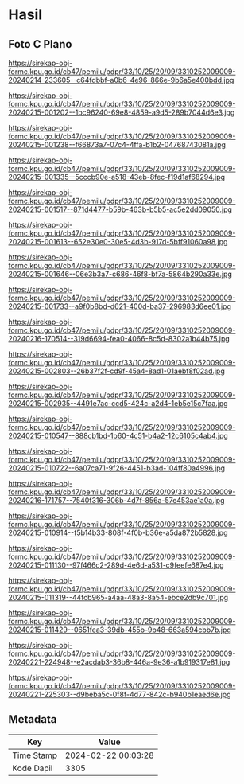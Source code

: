 # Hasil

## Foto C Plano

https://sirekap-obj-formc.kpu.go.id/cb47/pemilu/pdpr/33/10/25/20/09/3310252009009-20240214-233605--c64fdbbf-a0b6-4e96-866e-9b6a5e400bdd.jpg

https://sirekap-obj-formc.kpu.go.id/cb47/pemilu/pdpr/33/10/25/20/09/3310252009009-20240215-001202--1bc96240-69e8-4859-a9d5-289b7044d6e3.jpg

https://sirekap-obj-formc.kpu.go.id/cb47/pemilu/pdpr/33/10/25/20/09/3310252009009-20240215-001238--f66873a7-07c4-4ffa-b1b2-04768743081a.jpg

https://sirekap-obj-formc.kpu.go.id/cb47/pemilu/pdpr/33/10/25/20/09/3310252009009-20240215-001335--5cccb90e-a518-43eb-8fec-f19d1af68294.jpg

https://sirekap-obj-formc.kpu.go.id/cb47/pemilu/pdpr/33/10/25/20/09/3310252009009-20240215-001517--871d4477-b59b-463b-b5b5-ac5e2dd09050.jpg

https://sirekap-obj-formc.kpu.go.id/cb47/pemilu/pdpr/33/10/25/20/09/3310252009009-20240215-001613--652e30e0-30e5-4d3b-917d-5bff91060a98.jpg

https://sirekap-obj-formc.kpu.go.id/cb47/pemilu/pdpr/33/10/25/20/09/3310252009009-20240215-001646--06e3b3a7-c686-46f8-bf7a-5864b290a33e.jpg

https://sirekap-obj-formc.kpu.go.id/cb47/pemilu/pdpr/33/10/25/20/09/3310252009009-20240215-001733--a9f0b8bd-d621-400d-ba37-296983d6ee01.jpg

https://sirekap-obj-formc.kpu.go.id/cb47/pemilu/pdpr/33/10/25/20/09/3310252009009-20240216-170514--319d6694-fea0-4066-8c5d-8302a1b44b75.jpg

https://sirekap-obj-formc.kpu.go.id/cb47/pemilu/pdpr/33/10/25/20/09/3310252009009-20240215-002803--26b37f2f-cd9f-45a4-8ad1-01aebf8f02ad.jpg

https://sirekap-obj-formc.kpu.go.id/cb47/pemilu/pdpr/33/10/25/20/09/3310252009009-20240215-002935--4491e7ac-ccd5-424c-a2d4-1eb5e15c7faa.jpg

https://sirekap-obj-formc.kpu.go.id/cb47/pemilu/pdpr/33/10/25/20/09/3310252009009-20240215-010547--888cb1bd-1b60-4c51-b4a2-12c6105c4ab4.jpg

https://sirekap-obj-formc.kpu.go.id/cb47/pemilu/pdpr/33/10/25/20/09/3310252009009-20240215-010722--6a07ca71-9f26-4451-b3ad-104ff80a4996.jpg

https://sirekap-obj-formc.kpu.go.id/cb47/pemilu/pdpr/33/10/25/20/09/3310252009009-20240216-171757--7540f316-306b-4d7f-856a-57e453ae1a0a.jpg

https://sirekap-obj-formc.kpu.go.id/cb47/pemilu/pdpr/33/10/25/20/09/3310252009009-20240215-010914--f5b14b33-808f-4f0b-b36e-a5da872b5828.jpg

https://sirekap-obj-formc.kpu.go.id/cb47/pemilu/pdpr/33/10/25/20/09/3310252009009-20240215-011130--97f466c2-289d-4e6d-a531-c9feefe687e4.jpg

https://sirekap-obj-formc.kpu.go.id/cb47/pemilu/pdpr/33/10/25/20/09/3310252009009-20240215-011319--44fcb965-a4aa-48a3-8a54-ebce2db9c701.jpg

https://sirekap-obj-formc.kpu.go.id/cb47/pemilu/pdpr/33/10/25/20/09/3310252009009-20240215-011429--0651fea3-39db-455b-9b48-663a594cbb7b.jpg

https://sirekap-obj-formc.kpu.go.id/cb47/pemilu/pdpr/33/10/25/20/09/3310252009009-20240221-224948--e2acdab3-36b8-446a-9e36-a1b919317e81.jpg

https://sirekap-obj-formc.kpu.go.id/cb47/pemilu/pdpr/33/10/25/20/09/3310252009009-20240221-225303--d9beba5c-0f8f-4d77-842c-b940b1eaed6e.jpg


## Metadata

| Key        | Value               |
| ---------- | ------------------- |
| Time Stamp | 2024-02-22 00:03:28 |
| Kode Dapil | 3305                |



